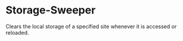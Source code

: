 # Storage-Sweeper
Clears the local storage of a specified site whenever it is accessed or reloaded.
